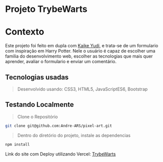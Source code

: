 # Projeto TrybeWarts

# Contexto
Este projeto foi feito em dupla com [Kaike Yudi](https://github.com/yudikaike), e trata-se de um formulario com inspiração em Harry Potter. Nele o usuário é capaz de escolher uma familia do desenvolvimento web, escolher as tecnologias que mais quer aprender, avaliar o formulario e enviar um comentário.

## Tecnologias usadas

> Desenvolvido usando: CSS3, HTML5, JavaScriptES6, Bootstrap

## Testando Localmente

> Clone o Repositório
```bash
git clone git@github.com:Andre-ARS/pixel-art.git
``` 
> Dentro do diretório do projeto, instale as dependencias
```bash
npm install
``` 
Link do site com Deploy utilizando Vercel: [TrybeWarts](https://trybewarts-ars.vercel.app/)
